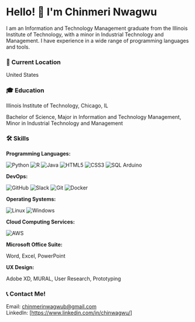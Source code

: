 # Hello! 👋 I'm Chinmeri Nwagwu

I am an Information and Technology Management graduate from the Illinois Institute of Technology, with a minor in Industrial Technology and Management. I have experience in a wide range of programming languages and tools.

### 📍 Current Location
United States

### 🎓 Education
Illinois Institute of Technology, Chicago, IL

Bachelor of Science, Major in Information and Technology Management, Minor in Industrial Technology and Management


### 🛠 Skills

**Programming Languages:**

![Python](https://img.shields.io/badge/-Python-3776AB?logo=Python&logoColor=white)
![R](https://img.shields.io/badge/-R-276DC3?logo=r&logoColor=white)
![Java](https://img.shields.io/badge/-Java-007396?logo=Java&logoColor=white)
![HTML5](https://img.shields.io/badge/-HTML5-E34F26?logo=html5&logoColor=white)
![CSS3](https://img.shields.io/badge/-CSS3-1572B6?logo=css3&logoColor=white)
![SQL](https://img.shields.io/badge/-SQL-4479A1?logo=postgresql&logoColor=white)
Arduino

**DevOps:**

![GitHub](https://img.shields.io/badge/-GitHub-181717?logo=github&logoColor=white)
![Slack](https://img.shields.io/badge/-Slack-4A154B?logo=slack&logoColor=white)
![Git](https://img.shields.io/badge/-Git-F05032?logo=git&logoColor=white)
![Docker](https://img.shields.io/badge/-Docker-2496ED?logo=docker&logoColor=white)

**Operating Systems:**

![Linux](https://img.shields.io/badge/-Linux-FCC624?logo=linux&logoColor=black)
![Windows](https://img.shields.io/badge/-Windows-0078D6?logo=windows&logoColor=white)

**Cloud Computing Services:**

![AWS](https://img.shields.io/badge/-AWS-232F3E?logo=amazon-aws&logoColor=white)

**Microsoft Office Suite:**

Word, Excel, PowerPoint

**UX Design:**

Adobe XD, MURAL, User Research, Prototyping


### 📞 Contact Me!
Email: chinmerinwagwub@gmail.com\
LinkedIn: [https://www.linkedin.com/in/chinwagwu/]


<!--### 🔗 Personal Website
Here you can find my personal website where I showcase my projects: [Your Personal Website Link]-->

